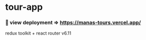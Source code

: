 # tour-app

### 🚀 view deployment => https://manas-tours.vercel.app/

redux toolkit + react router v6.11 
